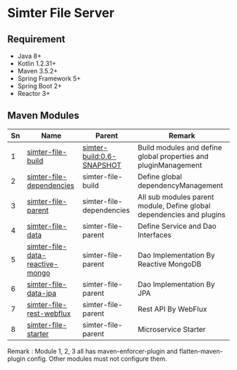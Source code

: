 # Simter File Server

## Requirement

- Java 8+
- Kotlin 1.2.31+
- Maven 3.5.2+
- Spring Framework 5+
- Spring Boot 2+
- Reactor 3+

## Maven Modules

Sn | Name                              | Parent                        | Remark
---|-----------------------------------|-------------------------------|--------
1  | [simter-file-build]               | [simter-build:0.6-SNAPSHOT]   | Build modules and define global properties and pluginManagement
2  | [simter-file-dependencies]        | simter-file-build             | Define global dependencyManagement
3  | [simter-file-parent]              | simter-file-dependencies      | All sub modules parent module, Define global dependencies and plugins
4  | [simter-file-data]                | simter-file-parent            | Define Service and Dao Interfaces
5  | [simter-file-data-reactive-mongo] | simter-file-parent            | Dao Implementation By Reactive MongoDB
6  | [simter-file-data-jpa]            | simter-file-parent            | Dao Implementation By JPA
7  | [simter-file-rest-webflux]        | simter-file-parent            | Rest API By WebFlux
8  | [simter-file-starter]             | simter-file-parent            | Microservice Starter
     
Remark : Module 1, 2, 3 all has maven-enforcer-plugin and flatten-maven-plugin config. Other modules must not configure them.

[simter-build:0.6-SNAPSHOT]: https://github.com/simter/simter-build/tree/master
[simter-file-build]: https://github.com/simter/simter-file
[simter-file-dependencies]: https://github.com/simter/simter-file/tree/master/simter-file-dependencies
[simter-file-parent]: https://github.com/simter/simter-file/tree/master/simter-file-parent
[simter-file-data]: https://github.com/simter/simter-file/tree/master/simter-file-data
[simter-file-data-reactive-mongo]: https://github.com/simter/simter-file/tree/master/simter-file-data-reactive-mongo
[simter-file-data-jpa]: https://github.com/simter/simter-file/tree/master/simter-file-data-jpa
[simter-file-rest-webflux]: https://github.com/simter/simter-file/tree/master/simter-file-rest-webflux
[simter-file-starter]: https://github.com/simter/simter-file/tree/master/simter-file-starter